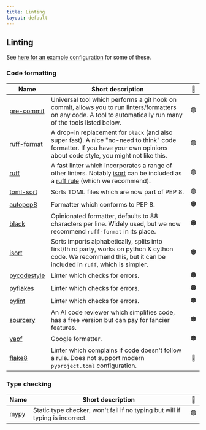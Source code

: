 ```yaml
---
title: Linting
layout: default
---
```


## Linting

See
[here for an example configuration](https://github.com/UCL-ARC/python-tooling/blob/main/%7B%7Bcookiecutter.project_slug%7D%7D/.pre-commit-config.yaml)
for some of these.

### Code formatting

| Name                                                     | Short description                                                                                                                                                                                     | 🚦  |
| -------------------------------------------------------- | ----------------------------------------------------------------------------------------------------------------------------------------------------------------------------------------------------- | :-: |
| [pre-commit](https://pre-commit.com/)                    | Universal tool which performs a git hook on commit, allows you to run linters/formatters on any code. A tool to automatically run many of the tools listed below.                                     | 🟢  |
| [ruff-format](https://github.com/astral-sh/ruff)         | A drop-in replacement for `black` (and also super fast). A nice "no-need to think" code formatter. If you have your own opinions about code style, you might not like this.                           | 🟢  |
| [ruff](https://github.com/astral-sh/ruff)                | A fast linter which incorporates a range of other linters. Notably [isort](https://pycqa.github.io/isort/) can be included as a [ruff rule](https://docs.astral.sh/ruff/rules/) (which we recommend). | 🟢  |
| [toml-sort](https://github.com/pappasam/toml-sort) | Sorts TOML files which are now part of PEP 8.                                                                                                                                                         | 🟢  |
| [autopep8](https://github.com/hhatto/autopep8)           | Formatter which conforms to PEP 8.                                                                                                                                                                    | 🟠  |
| [black](https://black.readthedocs.io/en/stable/)         | Opinionated formatter, defaults to 88 characters per line. Widely used, but we now recommend `ruff-format` in its place.                                                                              | 🟠  |
| [isort](https://pycqa.github.io/isort/)                  | Sorts imports alphabetically, splits into first/third party, works on python & cython code. We recommend this, but it can be included in `ruff`, which is simpler.                                    | 🟠  |
| [pycodestyle](https://pycodestyle.pycqa.org/en/latest/)  | Linter which checks for errors.                                                                                                                                                                       | 🟠  |
| [pyflakes](https://github.com/PyCQA/pyflakes)            | Linter which checks for errors.                                                                                                                                                                       | 🟠  |
| [pylint](https://pylint.readthedocs.io/en/latest/)       | Linter which checks for errors.                                                                                                                                                                       | 🟠  |
| [sourcery](https://sourcery.ai/)                         | An AI code reviewer which simplifies code, has a free version but can pay for fancier features.                                                                                                       | 🟠  |
| [yapf](https://github.com/google/yapf)                   | Google formatter.                                                                                                                                                                                     | 🟠  |
| [flake8](https://flake8.pycqa.org/en/latest/)            | Linter which complains if code doesn't follow a rule. Does not support modern `pyproject.toml` configuration.                                                                                         | 🔴  |

### Type checking

| Name                                           | Short description                                                             | 🚦  |
| ---------------------------------------------- | ----------------------------------------------------------------------------- | :-: |
| [mypy](https://mypy.readthedocs.io/en/stable/) | Static type checker, won't fail if no typing but will if typing is incorrect. | 🟢  |
